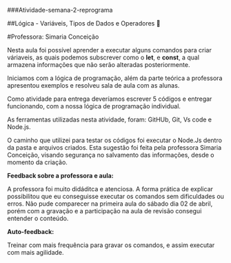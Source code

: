 ###Atividade-semana-2-reprograma

##Lógica - Variáveis, Tipos de Dados e Operadores 🚀

#Professora: Simaria Conceição


Nesta aula foi possível aprender a executar alguns comandos para criar váriaveis, as quais podemos subscrever como o **let**, e **const**, a qual armazena informações que não serão alteradas posteriormente. 

Iniciamos com a lógica de programação, além da parte teórica a professora apresentou exemplos e resolveu sala de aula com as alunas.

Como atividade para entrega deveríamos escrever 5 códigos e entregar funcionando, com a nossa lógica de programação individual.

As ferramentas utilizadas nesta atividade, foram: GitHUb, Git, Vs code e Node.js. 

O caminho que utilizei para testar os códigos foi executar o Node.Js dentro da pasta e arquivos criados. Esta sugestão foi feita pela professora Simaria Conceição, visando segurança no salvamento das informações, desde o momento da criação.

**Feedback sobre a professora e aula:**

A professora foi muito didáditca e atenciosa. A forma prática de explicar possibilitou que eu conseguisse executar os comandos sem dificuldades ou erros. 
Não pude comparecer na primeira aula do sábado dia 02 de abril, porém com a gravação e a participação na aula de revisão consegui entender o conteúdo.

**Auto-feedback:**

 Treinar com mais frequência para gravar os comandos, e assim executar com mais agilidade. 